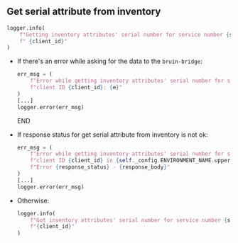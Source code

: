 ## Get serial attribute from inventory

```python
logger.info(
    f"Getting inventory attributes' serial number for service number {service_number} and client ID"
    f" {client_id}"
)
```

* If there's an error while asking for the data to the `bruin-bridge`:
  ```python
  err_msg = (
      f"Error while getting inventory attributes' serial number for service number {service_number} and "
      f"client ID {client_id}: {e}"
  )
  [...]
  logger.error(err_msg)
  ```
  END

* If response status for get serial attribute from inventory is not ok:
  ```python
  err_msg = (
      f"Error while getting inventory attributes' serial number for service number {service_number} and "
      f"client ID {client_id} in {self._config.ENVIRONMENT_NAME.upper()} environment. Error: "
      f"Error {response_status} - {response_body}"
  )
  [...]
  logger.error(err_msg)
  ```
* Otherwise:
  ```python
  logger.info(
      f"Got inventory attributes' serial number for service number {service_number} and client ID "
      f"{client_id}"
  )
  ```